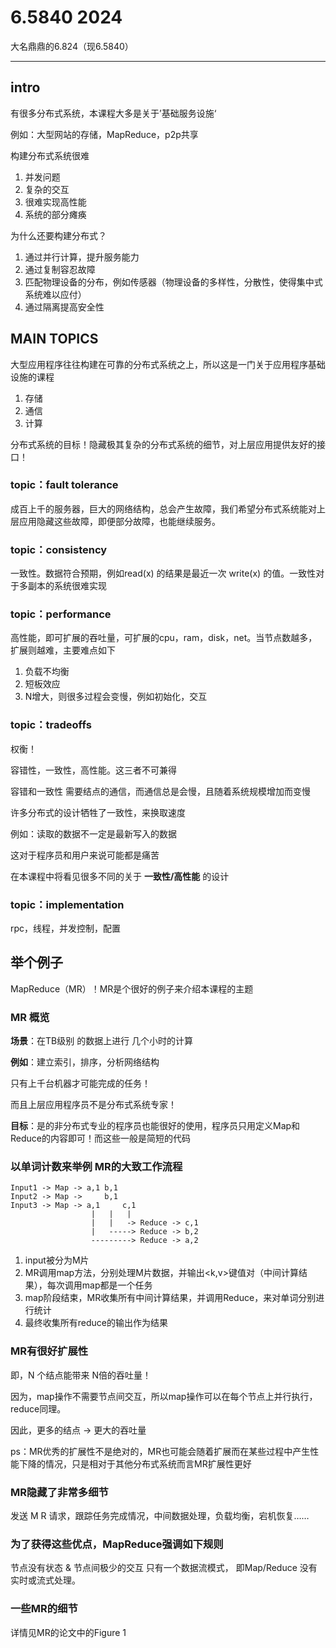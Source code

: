 # 6.5840  2024

大名鼎鼎的6.824（现6.5840）

---

## intro

有很多分布式系统，本课程大多是关于’基础服务设施‘

例如：大型网站的存储，MapReduce，p2p共享



构建分布式系统很难

1. 并发问题
2. 复杂的交互
3. 很难实现高性能
4. 系统的部分瘫痪

为什么还要构建分布式？

1. 通过并行计算，提升服务能力
2. 通过复制容忍故障
3. 匹配物理设备的分布，例如传感器（物理设备的多样性，分散性，使得集中式系统难以应付）
4. 通过隔离提高安全性



## MAIN TOPICS

大型应用程序往往构建在可靠的分布式系统之上，所以这是一门关于应用程序基础设施的课程

1. 存储
2. 通信
3. 计算

分布式系统的目标！隐藏极其复杂的分布式系统的细节，对上层应用提供友好的接口！

### topic：fault tolerance

成百上千的服务器，巨大的网络结构，总会产生故障，我们希望分布式系统能对上层应用隐藏这些故障，即便部分故障，也能继续服务。

### topic：consistency

一致性。数据符合预期，例如read(x) 的结果是最近一次 write(x) 的值。一致性对于多副本的系统很难实现

### topic：performance

高性能，即可扩展的吞吐量，可扩展的cpu，ram，disk，net。当节点数越多，扩展则越难，主要难点如下

1. 负载不均衡
2. 短板效应
3. N增大，则很多过程会变慢，例如初始化，交互

### topic：tradeoffs

权衡！

容错性，一致性，高性能。这三者不可兼得

容错和一致性 需要结点的通信，而通信总是会慢，且随着系统规模增加而变慢

许多分布式的设计牺牲了一致性，来换取速度

例如：读取的数据不一定是最新写入的数据

这对于程序员和用户来说可能都是痛苦

在本课程中将看见很多不同的关于 **一致性/高性能** 的设计

### topic：implementation

rpc，线程，并发控制，配置



## 举个例子

MapReduce（MR）！MR是个很好的例子来介绍本课程的主题

### MR 概览

**场景**：在TB级别 的数据上进行 几个小时的计算

**例如**：建立索引，排序，分析网络结构

只有上千台机器才可能完成的任务！

而且上层应用程序员不是分布式系统专家！

**目标**：是的非分布式专业的程序员也能很好的使用，程序员只用定义Map和Reduce的内容即可！而这些一般是简短的代码



### 以单词计数来举例 MR的大致工作流程

```
Input1 -> Map -> a,1 b,1
Input2 -> Map ->     b,1
Input3 -> Map -> a,1     c,1
                  |   |   |
                  |   |   -> Reduce -> c,1
                  |   -----> Reduce -> b,2
                  ---------> Reduce -> a,2
```

1. input被分为M片
2. MR调用map方法，分别处理M片数据，并输出<k,v>键值对（中间计算结果），每次调用map都是一个任务
3. map阶段结束，MR收集所有中间计算结果，并调用Reduce，来对单词分别进行统计
4. 最终收集所有reduce的输出作为结果



### MR有很好扩展性

即，N 个结点能带来 N倍的吞吐量！

因为，map操作不需要节点间交互，所以map操作可以在每个节点上并行执行，reduce同理。

因此，更多的结点 -> 更大的吞吐量

ps：MR优秀的扩展性不是绝对的，MR也可能会随着扩展而在某些过程中产生性能下降的情况，只是相对于其他分布式系统而言MR扩展性更好



### MR隐藏了非常多细节

发送 M R 请求，跟踪任务完成情况，中间数据处理，负载均衡，宕机恢复……

### 为了获得这些优点，MapReduce强调如下规则

节点没有状态 & 节点间极少的交互
只有一个数据流模式， 即Map/Reduce
没有实时或流式处理。





### 一些MR的细节

详情见MR的论文中的Figure 1
